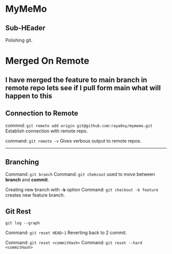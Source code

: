 # MyMeMo


## Sub-HEader
Polishing git.


# Merged On Remote
I have merged the feature to main branch in remote repo lets see if I pull form main what will happen to this
---

## Connection to Remote
commnd: `git remote add origin git@github.com:raya0xy/mymemo.git`
Establish connection with remote repo.

command: `git remote -v`
Gives verbous output to remote repos.

---

## Branching
Command: `git branch`
Command: `git chekcout` used to move between **branch** and **commit**. 

Creating new branch with **`-b`** option
Command: `git checkout -b feature` creates new feature branch.


## Git Rest

`git log --graph`

Command: `git reset HEAD~1`
Reverting back to 2 commit.

Command: `git reset <commitHash>`
Command: `git reset --hard <commitHash>`
